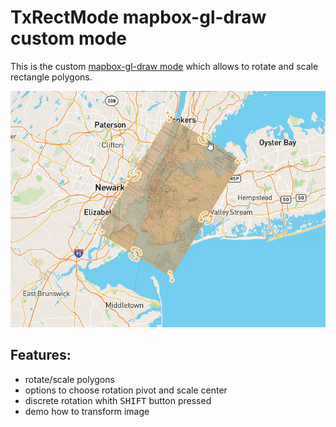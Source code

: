 # TxRectMode mapbox-gl-draw custom mode

This is the custom [mapbox-gl-draw mode](https://github.com/mapbox/mapbox-gl-draw/blob/master/docs/MODES.md) which allows to rotate and scale rectangle polygons.

![Demo gif](/docs/tx_demo1.gif)

## Features:
* rotate/scale polygons
* options to choose rotation pivot and scale center
* discrete rotation whith <kbd>SHIFT</kbd> button pressed 
* demo how to transform image 

